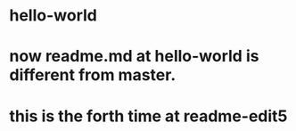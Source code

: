 # hello-world
# now readme.md at hello-world is different from master.
# this is the forth time at readme-edit5
